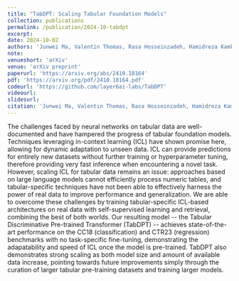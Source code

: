 ```yaml
---
title: "TabDPT: Scaling Tabular Foundation Models"
collection: publications
permalink: /publication/2024-10-tabdpt
excerpt: 
date: 2024-10-02
authors: 'Junwei Ma, Valentin Thomas, Rasa Hosseinzadeh, Hamidreza Kamkari, Alex Labach, <b>Jesse C. Cresswell<\b>, Keyvan Golestan, Guangwei Yu, Maksims Volkovs, Anthony L. Caterini'
note:
venueshort: 'arXiv'
venue: 'arXiv preprint'
paperurl: 'https://arxiv.org/abs/2410.18164'
pdf: 'https://arxiv.org/pdf/2410.18164.pdf'
codeurl: 'https://github.com/layer6ai-labs/TabDPT'
videourl:
slidesurl:
citation: 'Junwei Ma, Valentin Thomas, Rasa Hosseinzadeh, Hamidreza Kamkari, Alex Labach, Jesse C. Cresswell, Keyvan Golestan, Guangwei Yu, Maksims Volkovs, Anthony L. Caterini. TabDPT: Scaling Tabular Foundation Models. arXiv preprint 2410.18164'
---
```

The challenges faced by neural networks on tabular data are well-documented and have hampered the progress of tabular foundation models. Techniques leveraging in-context learning (ICL) have shown promise here, allowing for dynamic adaptation to unseen data. ICL can provide predictions for entirely new datasets without further training or hyperparameter tuning, therefore providing very fast inference when encountering a novel task. However, scaling ICL for tabular data remains an issue: approaches based on large language models cannot efficiently process numeric tables, and tabular-specific techniques have not been able to effectively harness the power of real data to improve performance and generalization. We are able to overcome these challenges by training tabular-specific ICL-based architectures on real data with self-supervised learning and retrieval, combining the best of both worlds. Our resulting model -- the Tabular Discriminative Pre-trained Transformer (TabDPT) -- achieves state-of-the-art performance on the CC18 (classification) and CTR23 (regression) benchmarks with no task-specific fine-tuning, demonstrating the adapatability and speed of ICL once the model is pre-trained. TabDPT also demonstrates strong scaling as both model size and amount of available data increase, pointing towards future improvements simply through the curation of larger tabular pre-training datasets and training larger models.
